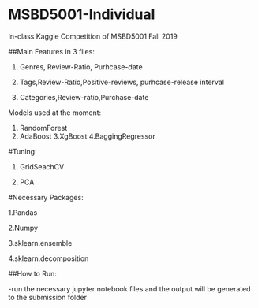 # MSBD5001-Individual
In-class Kaggle Competition of MSBD5001 Fall 2019

##Main Features in 3 files:

1. Genres, Review-Ratio, Purhcase-date

2. Tags,Review-Ratio,Positive-reviews, purhcase-release interval

3. Categories,Review-ratio,Purchase-date

Models used at the moment:
1. RandomForest
2. AdaBoost
3.XgBoost
4.BaggingRegressor

#Tuning:

1. GridSeachCV

2. PCA


#Necessary Packages:

1.Pandas

2.Numpy

3.sklearn.ensemble

4.sklearn.decomposition


##How to Run:

-run the necessary jupyter notebook files and the output will be generated to the submission folder
